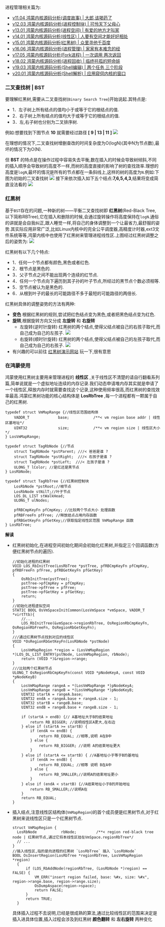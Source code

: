 
进程管理相关篇为: 

* [v11.04 鸿蒙内核源码分析(调度故事) | 大郎,该喝药了](/blog/11.md)
* [v12.03 鸿蒙内核源码分析(进程控制块) | 可怜天下父母心](/blog/12.md)
* [v13.01 鸿蒙内核源码分析(进程空间) | 有爱的地方才叫家 ](/blog/13.md)
* [v14.01 鸿蒙内核源码分析(线性区) | 人要有空间才能好好相处](/blog/14.md)
* [v15.01 鸿蒙内核源码分析(红黑树) | 众里寻他千百度 ](/blog/15.md)
* [v16.06 鸿蒙内核源码分析(进程管理) | 家家有本难念的经](/blog/16.md)
* [v17.05 鸿蒙内核源码分析(Fork进程) | 一次调用 两次返回](/blog/17.md)
* [v18.02 鸿蒙内核源码分析(进程回收) | 临终托孤的短命娃](/blog/18.md)
* [v19.03 鸿蒙内核源码分析(Shell编辑) | 两个任务 三个阶段](/blog/19.md)
* [v20.01 鸿蒙内核源码分析(Shell解析) | 应用窥伺内核的窗口](/blog/20.md)


### 二叉查找树 | BST

要理解红黑树,需要从二叉查找树(`Binary Search Tree`)开始说起.其特点是:

* 1．左子树上所有结点的值均小于或等于它的根结点的值.
* 2．右子树上所有结点的值均大于或等于它的根结点的值.
* 3．左,右子树也分别为二叉排序树.

例如:想要找到下图节点 **10** 就需要经过路径 **[ 9 | 13 | 11 ]**
![](./assets/15/bst.png)

在理想的情况下,二叉查找树增删查改的时间复杂度为O(logN)(其中N为节点数),最坏的情况下为O(N).

但 **BST** 的特点是在操作过程中容易失去平衡,数在插入的时候会导致树倾斜,不同的插入顺序会导致树的高度不一样,而树的高度直接的影响了树的查找效率.理想的高度是`logN`,最坏的情况是所有的节点都在一条斜线上,这样的树的高度为`N`.例如:下图为初始的二叉查找树
![](./assets/15/1.png)
接下来依次插入如下五个结点:**7,6,5,4,3**,结果将变成简直没法看的
![](./assets/15/2.png)

### 红黑树

基于`BST`存在的问题,一种新的树——平衡二叉查找树即 **红黑树**(Red-Black Tree,以下简称RBTree),它在插入和删除的时候,会通过旋转操作将高度保持在`logN`.通俗的讲就是会自我纠正,跟人睡觉一样,将自己的身体调整到一个让最省力,最舒服的姿势.其实际应用非常广泛,比如Linux内核中的完全公平调度器,高精度计时器,ext3文件系统等等,鸿蒙内核中也使用了红黑树来管理进程线性区.上图经过红黑树调整之后的姿势为:
![](./assets/15/3.png)

红黑树有以下几个特点:

* 1．任何一个节点都有颜色,黑色或者红色.
* 2．根节点是黑色的.
* 3．父子节点之间不能出现两个连续的红节点.
* 4．任何一个节点向下遍历到其子孙的叶子节点,所经过的黑节点个数必须相等.
* 5．空节点被认为是黑色的.
* 6．从根到叶子的最长的可能路径不多于最短的可能路径的两倍长.

红黑树具体的调整姿势的方法有两种:

* **变色** 根据红黑树的规则,尝试把红色结点变为黑色,或者把黑色结点变为红色.
* **旋转**,根据旋转方向又分成 **左旋转** 和 **右旋转**
  * 左旋转(逆时针旋转) 红黑树的两个结点,使得父结点被自己的右孩子取代,而自己成为自己的左孩子.
  ![](./assets/15/l.png)
  * 右旋转(顺时针旋转) 红黑树的两个结点,使得父结点被自己的左孩子取代,而自己成为自己的右孩子.
  ![](./assets/15/r.png)
* 有兴趣的可以前往 [红黑树演示网站](http://rbtree.phpisfuture.com/) 玩一下,很有意思

### 在鸿蒙使用

鸿蒙使用红黑树主要用来管理进程的 **线性区** ,关于线性区不清楚的请自行翻看系列篇,简单说就是一个虚拟地址连续的内存记录.我们动态申请堆内存其实就是申请了一个线性区,释放内存时就需要查找这个记录,这种使用频率很高,而红黑树的查找效率最高.鸿蒙红黑树功能的核心结构体是 **LosRbTree** ,每一个进程都有一颗属于自己的红黑树.

```
typedef struct VmMapRange {//线性区范围结构体
    VADDR_T             base;           /**< vm region base addr | 线性区基地址*/
    UINT32              size;           /**< vm region size | 线性区大小*/
} LosVmMapRange;

typedef struct TagRbNode {//节点
    struct TagRbNode *pstParent; ///< 爸爸是谁 ?
    struct TagRbNode *pstRight;  ///< 右孩子是谁 ?
    struct TagRbNode *pstLeft;  ///< 左孩子是谁 ?
    ULONG_T lColor; //是红还是黑节点
} LosRbNode;

typedef struct TagRbTree {//红黑树控制块
    LosRbNode *pstRoot;//根节点
    LosRbNode stNilT;//叶子节点
    LOS_DL_LIST stWalkHead;
    ULONG_T ulNodes;

    pfRBCmpKeyFn pfCmpKey; //比较两个节点大小 处理函数
    pfRBFreeFn pfFree; //释放结点占用内存函数
    pfRBGetKeyFn pfGetKey;//获取指定线性区范围 VmMapRange 函数
} LosRbTree;
```

**解读**

* 红黑树初始化,在进程空间初始化期间会初始化红黑树,并指定三个回调函数(方便红黑树节点的遍历).

    ```
    //初始化进程的红黑树
    VOID LOS_RbInitTree(LosRbTree *pstTree, pfRBCmpKeyFn pfCmpKey, pfRBFreeFn pfFree, pfRBGetKeyFn pfGetKey)
    {
        OsRbInitTree(pstTree);
        pstTree->pfCmpKey = pfCmpKey;
        pstTree->pfFree = pfFree;
        pstTree->pfGetKey = pfGetKey;
        return;
    }
    //初始化进程虚拟空间
    STATIC BOOL OsVmSpaceInitCommon(LosVmSpace *vmSpace, VADDR_T *virtTtb){
        //...
        LOS_RbInitTree(&vmSpace->regionRbTree, OsRegionRbCmpKeyFn, OsRegionRbFreeFn, OsRegionRbGetKeyFn);
    }
    ///通过红黑树节点找到对应的线性区
    VOID *OsRegionRbGetKeyFn(LosRbNode *pstNode)
    {
        LosVmMapRegion *region = (LosVmMapRegion *)LOS_DL_LIST_ENTRY(pstNode, LosVmMapRegion, rbNode);
        return (VOID *)&region->range;
    }
    ///比较两个红黑树节点
    ULONG_T OsRegionRbCmpKeyFn(const VOID *pNodeKeyA, const VOID *pNodeKeyB)
    {
        LosVmMapRange rangeA = *(LosVmMapRange *)pNodeKeyA;
        LosVmMapRange rangeB = *(LosVmMapRange *)pNodeKeyB;
        UINT32 startA = rangeA.base;
        UINT32 endA = rangeA.base + rangeA.size - 1;
        UINT32 startB = rangeB.base;
        UINT32 endB = rangeB.base + rangeB.size - 1;

        if (startA > endB) {// A基地址大于B的结束地址
            return RB_BIGGER; //说明线性区A更大,在右边
        } else if (startA >= startB) {
            if (endA <= endB) {
                return RB_EQUAL; //相等,说明 A在B中
            } else {
                return RB_BIGGER; //说明 A的结束地址更大
            }
        } else if (startA <= startB) { //A基地址小于等于B的基地址
            if (endA >= endB) {
                return RB_EQUAL; //相等 说明 B在A中
            } else {
                return RB_SMALLER;//说明A的结束地址更小
            }
        } else if (endA < startB) {//A结束地址小于B的开始地址
            return RB_SMALLER;//说明A在
        }
        return RB_EQUAL;
    }
    ```

* 插入结点,注意线性区结构体(`VmMapRegion`)的首个成员便是红黑树节点,对于红黑树来说线性区只是一个红黑树节点.

  ```
  struct VmMapRegion {
    LosRbNode           rbNode;         /**< region red-black tree node | 红黑树节点,通过它将本线性区挂在VmSpace.regionRbTree*/
    // ...
  }
  //插入线性区,指的是向进程的红黑树 `LosRbTree` 插入 `LosRbNode`
  BOOL OsInsertRegion(LosRbTree *regionRbTree, LosVmMapRegion *region)
    {
        if (LOS_RbAddNode(regionRbTree, (LosRbNode *)region) == FALSE) {
            VM_ERR("insert region failed, base: %#x, size: %#x", region->range.base, region->range.size);
            OsDumpAspace(region->space);
            return FALSE;
        }
        return TRUE;
    }
  ```

  具体插入过程不去说明,已经是很成熟的算法,通过比较线性区的范围来决定是插入进具体位置,插入过程会涉及到红黑树 **颜色翻转** 和 **左右旋转** 两种变化















  



